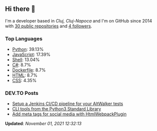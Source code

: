 <h2>Hi there 👋</h2>

<!-- This is just the base template, feel free to change it. -->

<p>
    I'm a developer based in <i>Cluj, Cluj-Napoca</i>
    and I'm on GitHub since 2014
    with <a href="https://github.com/Robert-96?tab=repositories">30 public repositories</a>
    and <a href="https://github.com/Robert-96?tab=followers">4 followers</a>.
</p>

<h3>Top Languages</h3>

<ul>
    <li><a href="https://github.com/search?q=user%3ARobert-96&l=Python">Python</a>: 39.13%</li>
    <li><a href="https://github.com/search?q=user%3ARobert-96&l=JavaScript">JavaScript</a>: 17.39%</li>
    <li><a href="https://github.com/search?q=user%3ARobert-96&l=Shell">Shell</a>: 13.04%</li>
    <li><a href="https://github.com/search?q=user%3ARobert-96&l=C#">C#</a>: 8.7%</li>
    <li><a href="https://github.com/search?q=user%3ARobert-96&l=Dockerfile">Dockerfile</a>: 8.7%</li>
    <li><a href="https://github.com/search?q=user%3ARobert-96&l=HTML">HTML</a>: 8.7%</li>
    <li><a href="https://github.com/search?q=user%3ARobert-96&l=CSS">CSS</a>: 4.35%</li>
</ul>

<h3>DEV.TO Posts</h3>

<ul>
    <li><a href="https://dev.to/robert96/setup-a-jenkins-pipeline-for-your-altwalker-tests-200h">Setup a Jenkins CI/CD pipeline for  your AltWalker tests</a></li>
    <li><a href="https://dev.to/robert96/cli-tools-from-the-python3-standard-library-37em">CLI tools from the Python3 Standard Library</a></li>
    <li><a href="https://dev.to/robert96/add-meta-tags-for-social-media-with-htmlwebpackplugin-21h2">Add meta tags for social media with HtmlWebpackPlugin</a></li>
</ul>

<p><strong>Updated</strong>: <i>November 01, 2021 12:32:13</i></p>